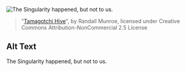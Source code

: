 ![The Singularity happened, but not to us.](https://imgs.xkcd.com/comics/tamagotchi_hive.png)
> "[Tamagotchi Hive](https://xkcd.com/1546/)", by Randall Munroe, licensed under Creative Commons Attribution-NonCommercial 2.5 License

## Alt Text
The Singularity happened, but not to us.
